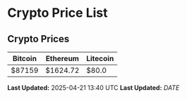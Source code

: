 # Crypto Price List

## Crypto Prices
| Bitcoin | Ethereum | Litecoin |
| ------- | -------- | -------- |
| $87159 | $1624.72 | $80.0 |
**Last Updated:** 2025-04-21 13:40 UTC
**Last Updated:** $DATE$
